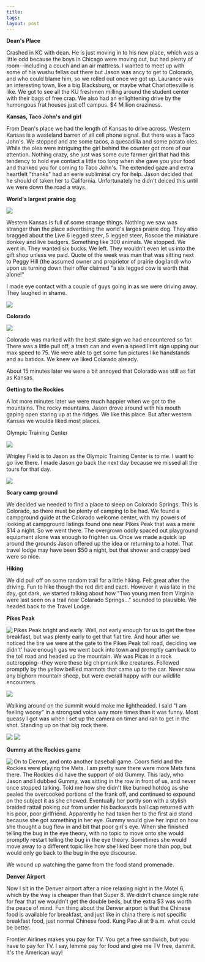 ```yaml
---
title:  
tags: 
layout: post
---
```

**Dean's Place**







Crashed in KC with dean.  He is just moving in to his new place, which was a little odd because the boys in Chicago were moving out, but had plenty of room--including a couch and an air mattress.  I wanted to meet up with some of his wushu fellas out there but Jason was ancy to get to Colorado, and who could blame him, so we rolled out once we got up.  Laurance was an interesting town, like a big Blacksburg, or maybe what Charlottesville is like. We got to see all the KU freshmen milling around the student center with their bags of free crap. We also had an enlightening drive by the humongous frat houses just off campus.  $4 Million craziness. 







**Kansas, Taco John's and girl**







From Dean's place we had the length of Kansas to drive across.  Western Kansas is a wasteland barren of all cell phone signal.  But there was a Taco John's.  We stopped and ate some tacos, a quesadilla and some potato oles.  While the oles were intriguing the girl behind the counter got more of our attention.  Nothing crazy, she just was some cute farmer girl that had this tendency to hold eye contact a little too long when she gave you your food and thanked you for coming to Taco John's. The extended gaze and extra heartfelt "thanks" had an eerie subliminal cry for help.  Jason decided that he should of taken her to California.  Unfortunately he didn't deiced this until we were down the road a ways.  







**World's largest prairie dog**







<img src="http://fuzzymonk.com/photos/blog/image/595/prairiedogtown.jpg" class="center" />



Western Kansas is full of some strange things.  Nothing we saw was stranger than the place advertising the world's larges prairie dog.  They also bragged about the Live 6 legged steer, 5 legged steer, Roscoe the miniature donkey and live badgers. Something like 300 animals.  We stopped.  We went in.  They wanted six bucks.  We left.  They wouldn't even let us into the gift shop unless we paid.  Quote of the week was man that was sitting next to Peggy Hill (the assumed owner and proprietor of prairie dog land) who upon us turning down their offer claimed "a six legged cow is worth that alone!"







I made eye contact with a couple of guys going in as we were driving away.  They laughed in shame. 







<img src="http://fuzzymonk.com/photos/blog/image/595/prairiedogtown2.jpg" class="center" />







**Colorado**



<img src="http://fuzzymonk.com/photos/blog/image/595/coloradobatido.jpg" class="center" />



Colorado was marked with the best state sign we had encountered so far.  There was a little pull off, a trash can and even a speed limit sign upping our max speed to 75.  We were able to get some fun pictures like handstands and au batidos. We knew we liked Colarado already.







About 15 minutes later we were a bit annoyed that Colorado was still as flat as Kansas.  







**Getting to the Rockies**







A lot more minutes later we were much happier when we got to the mountains.  The rocky mountains.  Jason drove around with his mouth gaping open staring up at the ridges.  We like this place.  But after western Kansas we woulda liked most places. 







Olympic Training Center



<img src="http://fuzzymonk.com/photos/blog/image/595/coloradootc.jpg" class="center" />



Wrigley Field is to Jason as the Olympic Training Center is to me.  I want to go live there.  I made Jason go back the next day because we missed all the tours for that day. 



<img src="http://fuzzymonk.com/photos/blog/image/595/coloradootc2.jpg" class="center" />











**Scary camp ground**







We decided we needed to find a place to sleep on Colorado Springs.  This is Colorado, so there must be plenty of camping to be had.  We found a campground guide at the Colorado welcome center, with my powers of looking at campground listings found one near Pikes Peak that was a mere $14 a night.  So we went there.  The overgrown oddly spaced out playground equipment alone was enough to frighten us.  Once we made a quick lap around the grounds Jason offered up the idea or returning to a hotel.  That travel lodge may have been $50 a night, but that shower and crappy bed were so nice. 







**Hiking** 







We did pull off on some random trail for a little hiking.  Felt great after the driving.  Fun to hike though the red dirt and cacti.  However it was late in the day, got dark, we started talking about how "Two young men from Virginia were last seen on a trail near Colarado Springs..." sounded to plausible.  We headed back to the Travel Lodge.  







**Pikes Peak**







<img src="http://fuzzymonk.com/photos/blog/image/595/coloradoflattire.jpg" align="left" />Pikes Peak bright and early.  Well, not early enough for us to get the free breakfast, but was plenty early to get that flat tire.  And hour after we noticed the tire we were at the gate to the Pikes Peak toll road, deciding we didn't' have enough gas we went back into town and promptly cam back to the toll road and headed up the mountain. We was Picas in a rock outcropping--they were these big chipmunk like creatures.  Followed promptly by the yellow bellied marmots that came up to the car.  Never saw any bighorn mountain sheep, but were overall happy with our wildlife encounters.



<img src="http://fuzzymonk.com/photos/blog/image/595/coloradopica.jpg" class="center" />







Walking around on the summit would make me lightheaded.  I said  "I am feeling woosy" in a strongsad voice way more times than it was funny.  Most queasy I got was when I set up the camera on timer and ran to get in the shot.  Standing up on that big rock there.  







<img src="http://fuzzymonk.com/photos/blog/image/595/pikespeakrock.jpg" class="center" />





<img src="http://fuzzymonk.com/photos/blog/image/595/pikespeaksign.jpg" class="center" />







**Gummy at the Rockies game**







<img src="http://fuzzymonk.com/photos/blog/image/595/rockiesgame.jpg" align="left" />On to Denver, and onto another baseball game.  Coors field and the Rockies were playing the Mets.  I am pretty sure there were more Mets fans there. The Rockies did have the support of old Gummy.  This lady, who Jason and I dubbed Gummy, was sitting in the row in front of us, and never once stopped talking. Told me how she didn't like burned hotdog as she pealed the overcooked portions of the frank off, and continued to expound on the subject it as she chewed.   Eventually her portly son with a stylish braided rattail poking out from under his backwards ball cap returned with his poor, poor girlfriend.  Apparently he had taken her to the first aid stand because she got something in her eye. Gummy would give her input on how she thought a bug flew in and bit that poor girl's eye.  When she finished telling the bug in the eye theory, with no topic to move onto she would promptly restart telling the bug in the eye theory.  Sometimes she would move away to a different topic like how she liked beer more than pop, but would only go back to the bug in the eye discourse.  







We wound up watching the game from the food stand promenade.







**Denver Airport**







Now I sit in the Denver airport after a nice relaxing night in the Motel 6, which by the way is cheaper than that Super 8. We didn't chance single rate for fear that we wouldn't get the double beds, but the extra $3 was worth the peace of mind.  Fun thing about the Denver airport is that the Chinese food is available for breakfast, and just like in china there is not specific breakfast food, just normal Chinese food.  Kung Pao Ji at 9 a.m. what could be better.  







Frontier Airlines makes you pay for TV.  You get a free sandwich, but you have to pay for TV.  I say, lemme pay for food and give me TV free, dammit.  It's the American way!


